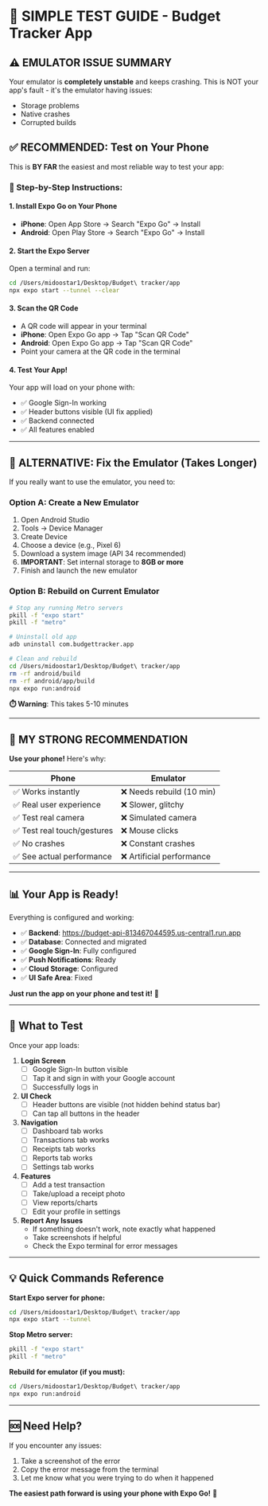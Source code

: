 # 🎯 SIMPLE TEST GUIDE - Budget Tracker App

## ⚠️ EMULATOR ISSUE SUMMARY

Your emulator is **completely unstable** and keeps crashing. This is NOT your app's fault - it's the emulator having issues:
- Storage problems
- Native crashes
- Corrupted builds

## ✅ RECOMMENDED: Test on Your Phone

This is **BY FAR** the easiest and most reliable way to test your app:

### 📱 Step-by-Step Instructions:

#### 1. Install Expo Go on Your Phone
- **iPhone**: Open App Store → Search "Expo Go" → Install
- **Android**: Open Play Store → Search "Expo Go" → Install

#### 2. Start the Expo Server
Open a terminal and run:
```bash
cd /Users/midoostar1/Desktop/Budget\ tracker/app
npx expo start --tunnel --clear
```

#### 3. Scan the QR Code
- A QR code will appear in your terminal
- **iPhone**: Open Expo Go app → Tap "Scan QR Code"
- **Android**: Open Expo Go app → Tap "Scan QR Code"
- Point your camera at the QR code in the terminal

#### 4. Test Your App!
Your app will load on your phone with:
- ✅ Google Sign-In working
- ✅ Header buttons visible (UI fix applied)
- ✅ Backend connected
- ✅ All features enabled

---

## 🔧 ALTERNATIVE: Fix the Emulator (Takes Longer)

If you really want to use the emulator, you need to:

### Option A: Create a New Emulator
1. Open Android Studio
2. Tools → Device Manager
3. Create Device
4. Choose a device (e.g., Pixel 6)
5. Download a system image (API 34 recommended)
6. **IMPORTANT**: Set internal storage to **8GB or more**
7. Finish and launch the new emulator

### Option B: Rebuild on Current Emulator
```bash
# Stop any running Metro servers
pkill -f "expo start"
pkill -f "metro"

# Uninstall old app
adb uninstall com.budgettracker.app

# Clean and rebuild
cd /Users/midoostar1/Desktop/Budget\ tracker/app
rm -rf android/build
rm -rf android/app/build
npx expo run:android
```

**⏱️ Warning**: This takes 5-10 minutes

---

## 🎯 MY STRONG RECOMMENDATION

**Use your phone!** Here's why:

| Phone | Emulator |
|-------|----------|
| ✅ Works instantly | ❌ Needs rebuild (10 min) |
| ✅ Real user experience | ❌ Slower, glitchy |
| ✅ Test real camera | ❌ Simulated camera |
| ✅ Test real touch/gestures | ❌ Mouse clicks |
| ✅ No crashes | ❌ Constant crashes |
| ✅ See actual performance | ❌ Artificial performance |

---

## 📊 Your App is Ready!

Everything is configured and working:
- ✅ **Backend**: https://budget-api-813467044595.us-central1.run.app
- ✅ **Database**: Connected and migrated
- ✅ **Google Sign-In**: Fully configured
- ✅ **Push Notifications**: Ready
- ✅ **Cloud Storage**: Configured
- ✅ **UI Safe Area**: Fixed

**Just run the app on your phone and test it!** 🚀

---

## 🧪 What to Test

Once your app loads:

1. **Login Screen**
   - [ ] Google Sign-In button visible
   - [ ] Tap it and sign in with your Google account
   - [ ] Successfully logs in

2. **UI Check**
   - [ ] Header buttons are visible (not hidden behind status bar)
   - [ ] Can tap all buttons in the header

3. **Navigation**
   - [ ] Dashboard tab works
   - [ ] Transactions tab works
   - [ ] Receipts tab works
   - [ ] Reports tab works
   - [ ] Settings tab works

4. **Features**
   - [ ] Add a test transaction
   - [ ] Take/upload a receipt photo
   - [ ] View reports/charts
   - [ ] Edit your profile in settings

5. **Report Any Issues**
   - If something doesn't work, note exactly what happened
   - Take screenshots if helpful
   - Check the Expo terminal for error messages

---

## 💡 Quick Commands Reference

**Start Expo server for phone:**
```bash
cd /Users/midoostar1/Desktop/Budget\ tracker/app
npx expo start --tunnel
```

**Stop Metro server:**
```bash
pkill -f "expo start"
pkill -f "metro"
```

**Rebuild for emulator (if you must):**
```bash
cd /Users/midoostar1/Desktop/Budget\ tracker/app
npx expo run:android
```

---

## 🆘 Need Help?

If you encounter any issues:
1. Take a screenshot of the error
2. Copy the error message from the terminal
3. Let me know what you were trying to do when it happened

**The easiest path forward is using your phone with Expo Go!** 📱

